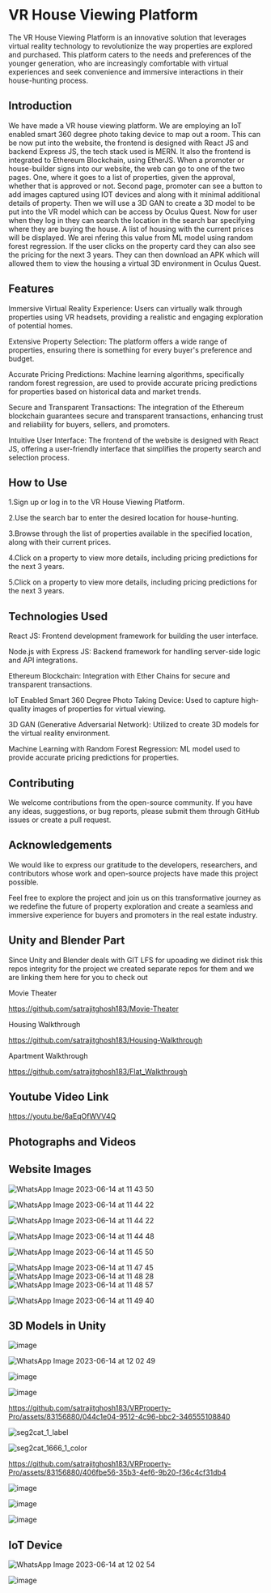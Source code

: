 
# VR House Viewing Platform


The VR House Viewing Platform is an innovative solution that leverages virtual reality technology to revolutionize the way properties are explored and purchased. This platform caters to the needs and preferences of the younger generation, who are increasingly comfortable with virtual experiences and seek convenience and immersive interactions in their house-hunting process.



## Introduction 

We have made a VR house viewing platform. We are employing an IoT enabled smart 360 degree photo taking device to map out a room. This can be now put into the website, the frontend is designed with React JS and backend Express JS, the tech stack used is MERN. It also the frontend is integrated to Ethereum Blockchain, using EtherJS. When a promoter or house-builder signs into our website, the web can go to one of the two pages. One, where it goes to a list of properties, given the approval, whether that is approved or not. Second page, promoter can see a button to add images captured using IOT devices and along with it minimal additional details of property. Then we will use a 3D GAN to create a 3D model to be put into the VR model which can be access by Oculus Quest. Now for user when they log in they can search the location in the search bar specifying where they are buying the house. A list of housing with the current prices will be displayed. We arei nfering this value from ML model using random forest regression. If the user clicks on the property card they can also see the pricing for the next 3 years. They can then download an APK which will allowed them to view the housing a virtual 3D environment in Oculus Quest.


## Features
Immersive Virtual Reality Experience: Users can virtually walk through properties using VR headsets, providing a realistic and engaging exploration of potential homes.


Extensive Property Selection: The platform offers a wide range of properties, ensuring there is something for every buyer's preference and budget.


Accurate Pricing Predictions: Machine learning algorithms, specifically random forest regression, are used to provide accurate pricing predictions for properties based on historical data and market trends.


Secure and Transparent Transactions: The integration of the Ethereum blockchain guarantees secure and transparent transactions, enhancing trust and reliability for buyers, sellers, and promoters.

Intuitive User Interface: The frontend of the website is designed with React JS, offering a user-friendly interface that simplifies the property search and selection process.




## How to Use

1.Sign up or log in to the VR House Viewing Platform.

2.Use the search bar to enter the desired location for house-hunting.

3.Browse through the list of properties available in the specified location, along with their current prices.

4.Click on a property to view more details, including pricing predictions for the next 3 years.

5.Click on a property to view more details, including pricing predictions for the next 3 years.


  
## Technologies Used

React JS: Frontend development framework for building the user interface.

Node.js with Express JS: Backend framework for handling server-side logic and API integrations.

Ethereum Blockchain: Integration with Ether Chains for secure and transparent transactions.

IoT Enabled Smart 360 Degree Photo Taking Device: Used to capture high-quality images of properties for virtual viewing.

3D GAN (Generative Adversarial Network): Utilized to create 3D models for the virtual reality environment.

Machine Learning with Random Forest Regression: ML model used to provide accurate pricing predictions for properties.


## Contributing
We welcome contributions from the open-source community. If you have any ideas, suggestions, or bug reports, please submit them through GitHub issues or create a pull request.


## Acknowledgements

 We would like to express our gratitude to the developers, researchers, and contributors whose work and open-source projects have made this project possible.

Feel free to explore the project and join us on this transformative journey as we redefine the future of property exploration and create a seamless and immersive experience for buyers and promoters in the real estate industry.


## Unity and Blender Part 
Since Unity and Blender deals with GIT LFS for upoading we didinot risk this repos integrity for the project we created separate repos for them and we are linking them here for you to check out 

Movie Theater 


https://github.com/satrajitghosh183/Movie-Theater



Housing Walkthrough 


https://github.com/satrajitghosh183/Housing-Walkthrough



Apartment Walkthrough 

https://github.com/satrajitghosh183/Flat_Walkthrough




## Youtube Video Link 

https://youtu.be/6aEqOfWVV4Q



## Photographs and Videos 

## Website Images

![WhatsApp Image 2023-06-14 at 11 43 50](https://github.com/satrajitghosh183/VRProperty-Pro/assets/83156880/8e94804c-87a0-449f-99bf-916ca738df80)

![WhatsApp Image 2023-06-14 at 11 44 22](https://github.com/satrajitghosh183/VRProperty-Pro/assets/83156880/f85ccb78-119a-4c19-8d06-c5bbab616bc6)

![WhatsApp Image 2023-06-14 at 11 44 22](https://github.com/satrajitghosh183/VRProperty-Pro/assets/83156880/71d778fc-e5f6-49b3-b850-22b72f442e50)

![WhatsApp Image 2023-06-14 at 11 44 48](https://github.com/satrajitghosh183/VRProperty-Pro/assets/83156880/596d7813-a539-4737-8cd7-3fbcce678ed4)



![WhatsApp Image 2023-06-14 at 11 45 50](https://github.com/satrajitghosh183/VRProperty-Pro/assets/83156880/2039bf43-dc09-41da-a1b9-3a6a58b39aa6)

![WhatsApp Image 2023-06-14 at 11 47 45](https://github.com/satrajitghosh183/VRProperty-Pro/assets/83156880/77af3e29-6295-4cac-b70c-440183565dc7)
![WhatsApp Image 2023-06-14 at 11 48 28](https://github.com/satrajitghosh183/VRProperty-Pro/assets/83156880/1350311a-b745-4c9f-a53e-a7381ec740f5)
![WhatsApp Image 2023-06-14 at 11 48 57](https://github.com/satrajitghosh183/VRProperty-Pro/assets/83156880/9723faf0-7989-4a67-bb6a-74f960085ad0)

![WhatsApp Image 2023-06-14 at 11 49 40](https://github.com/satrajitghosh183/VRProperty-Pro/assets/83156880/43995fc3-929a-4029-8c22-c946056500a8)


## 3D Models in Unity
![image](https://github.com/satrajitghosh183/VRProperty-Pro/assets/83156880/40d4d454-bfeb-430f-a3d8-3992ba29a5d4)





![WhatsApp Image 2023-06-14 at 12 02 49](https://github.com/satrajitghosh183/VRProperty-Pro/assets/83156880/ef2c42b3-e3a7-429a-859c-b2399f78fbcc)




![image](https://github.com/satrajitghosh183/VRProperty-Pro/assets/83156880/825c7e88-4338-413b-ab4e-836325224bf4)


![image](https://github.com/satrajitghosh183/VRProperty-Pro/assets/83156880/e733850c-d988-4874-9457-61a38e0b6654)







https://github.com/satrajitghosh183/VRProperty-Pro/assets/83156880/044c1e04-9512-4c96-bbc2-346555108840






![seg2cat_1_label](https://github.com/satrajitghosh183/VRProperty-Pro/assets/83156880/8dd6627a-f0ff-4b94-85ad-42a9936d80bc)

![seg2cat_1666_1_color](https://github.com/satrajitghosh183/VRProperty-Pro/assets/83156880/077da671-da08-4fe0-ae20-bdf8f2a726ff)



https://github.com/satrajitghosh183/VRProperty-Pro/assets/83156880/406fbe56-35b3-4ef6-9b20-f36c4cf31db4

![image](https://github.com/satrajitghosh183/VRProperty-Pro/assets/83156880/92b6226c-9a01-4673-b404-d98fe3339c1b)

![image](https://github.com/satrajitghosh183/VRProperty-Pro/assets/83156880/02a9183f-c242-4379-b424-21d9db7a9e18)

![image](https://github.com/satrajitghosh183/VRProperty-Pro/assets/83156880/0a208529-5104-4d95-b712-978e0d622d20)


## IoT Device
![WhatsApp Image 2023-06-14 at 12 02 54](https://github.com/satrajitghosh183/VRProperty-Pro/assets/83156880/0e9b758e-3238-48b9-a9f7-0426893b69d7)


![image](https://github.com/satrajitghosh183/VRProperty-Pro/assets/83156880/587d56cd-4d8c-488d-b055-6acd72e202d7)

